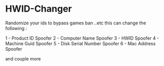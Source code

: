 # HWID-Changer
Randomize your ids to bypass games ban ..etc
this can change the following :

1 - Product ID Spoofer
2 - Computer Name Spoofer
3 - HWID Spoofer
4 - Machine Guid Spoofer
5 - Disk Serial Number Spoofer
6 - Mac Address Spoofer

and couple more
